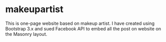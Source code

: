 # makeupartist

This is one-page website based on makeup artist. I have created using Bootstrap 3.x and sued Facebook API to embed all the post on website on the Masonry layout.

